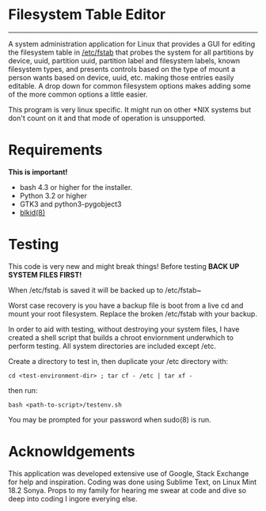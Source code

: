 # Filesystem Table Editor
-----------------------
A system administration application for Linux that provides a GUI for editing the filesystem table in [/etc/fstab](http://man7.org/linux/man-pages/man5/fstab.5.html) that probes the system for all partitions by device, uuid, partition uuid, partition label and filesystem labels, known filesystem types, and presents controls based on the type of mount a person wants based on device, uuid, etc. making those entries easily editable. A drop down for common filesystem options makes adding some of the more common options a little easier.

This program is very linux specific. It might run on other *NIX systems but don't count on it and that mode of operation is unsupported.

# Requirements
**This is important!**

* bash 4.3 or higher for the installer.
* Python 3.2 or higher
* GTK3 and python3-pygobject3 
* [blkid(8)](http://man7.org/linux/man-pages/man8/blkid.8.html)

# Testing

This code is very new and might break things! Before testing **BACK UP SYSTEM FILES FIRST!**

When /etc/fstab is saved it will be backed up to /etc/fstab~ 

Worst case recovery is you have a backup file is boot from a live cd and mount your root filesystem. Replace the broken /etc/fstab with your backup.

In order to aid with testing, without destroying your system files, I have created a shell script that builds a chroot enviornment underwhich to perform testing. All system directories are included except /etc. 

Create a directory to test in, then duplicate your /etc directory with:

    cd <test-environment-dir> ; tar cf - /etc | tar xf -

then run:

    bash <path-to-script>/testenv.sh

You may be prompted for your password when sudo(8) is run. 


# Acknowldgements
This application was developed extensive use of Google, Stack Exchange for help and inspiration. Coding was done using Sublime Text, on Linux Mint 18.2 Sonya. 
Props to my family for hearing me swear at code and dive so deep into coding I ingore everying else. 
